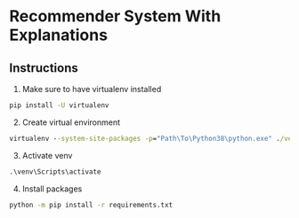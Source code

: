 # Recommender System With Explanations

## Instructions

1. Make sure to have virtualenv installed

``` cmd
pip install -U virtualenv
```

2. Create virtual environment

``` cmd
virtualenv --system-site-packages -p="Path\To\Python38\python.exe" ./venv
```

3. Activate venv

``` cmd
.\venv\Scripts\activate
```

4. Install packages

``` cmd
python -m pip install -r requirements.txt
```